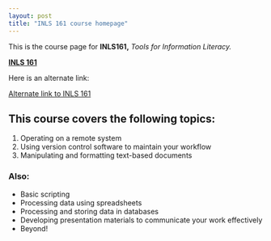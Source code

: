 ```yaml
---
layout: post
title: "INLS 161 course homepage"
---
```


This is the course page for **INLS161,** *Tools for Information Literacy.*

[**INLS 161**](https://inls161.johndmart.in)

Here is an alternate link: 

[Alternate link to INLS 161](http://ils.unc.edu/courses/2017_summerII/inls161_001)

## This course covers the following topics:

1.	Operating on a remote system
1.	Using version control software to maintain your workflow
2.	Manipulating and formatting text-based documents

### Also:

- Basic scripting
-	Processing data using spreadsheets
-	Processing and storing data in databases
-	Developing presentation materials to communicate your work effectively
-	Beyond!
